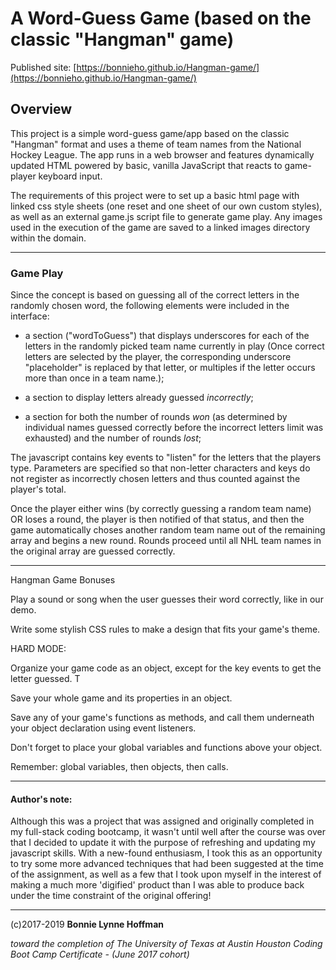 # A Word-Guess Game (based on the classic "Hangman" game)

Published site: [https://bonnieho.github.io/Hangman-game/](https://bonnieho.github.io/Hangman-game/)

## Overview

This project is a simple word-guess game/app based on the classic "Hangman" format and uses a theme of team names from the National Hockey League. The app runs in a web browser and features dynamically updated HTML powered by basic, vanilla JavaScript that reacts to game-player keyboard input.

The requirements of this project were to set up a basic html page with linked css style sheets (one reset and one sheet of our own custom styles), as well as an external game.js script file to generate game play. Any images used in the execution of the game are saved to a linked images directory within the domain.

- - -

### Game Play

Since the concept is based on guessing all of the correct letters in the randomly chosen word, the following elements were included in the interface:

* a section ("wordToGuess") that displays underscores for each of the letters in the randomly picked team name currently in play (Once correct letters are selected by the player, the corresponding underscore "placeholder" is replaced by that letter, or multiples if the letter occurs more than once in a team name.);

* a section to display letters already guessed *incorrectly*;

* a section for both the number of rounds *won* (as determined by individual names guessed correctly before the incorrect letters limit was exhausted) and the number of rounds *lost*;

The javascript contains key events to "listen" for the letters that the players type. Parameters are specified so that non-letter characters and keys do not register as incorrectly chosen letters and thus counted against the player's total.

Once the player either wins (by correctly guessing a random team name) OR loses a round, the player is then notified of that status, and then the game automatically choses another random team name out of the remaining array and begins a new round. Rounds proceed until all NHL team names in the original array are guessed correctly.


- - -

Hangman Game Bonuses

Play a sound or song when the user guesses their word correctly, like in our demo.

Write some stylish CSS rules to make a design that fits your game's theme.


HARD MODE: 

Organize your game code as an object, except for the key events to get the letter guessed. T

Save your whole game and its properties in an object.

Save any of your game's functions as methods, and call them underneath your object declaration using event listeners.

Don't forget to place your global variables and functions above your object.

Remember: global variables, then objects, then calls.

- - -

#### Author's note:

Although this was a project that was assigned and originally completed in my full-stack coding bootcamp, it wasn't until well after the course was over that I decided to update it with the purpose of refreshing and updating my javascript skills. With a new-found enthusiasm, I took this as an opportunity to try some more advanced techniques that had been suggested at the time of the assignment, as well as a few that I took upon myself in the interest of making a much more 'digified' product than I was able to produce back under the time constraint of the original offering!


- - - 


(c)2017-2019 __Bonnie Lynne Hoffman__ 

*toward the completion of The University of Texas at Austin Houston Coding Boot Camp Certificate - (June 2017 cohort)*




